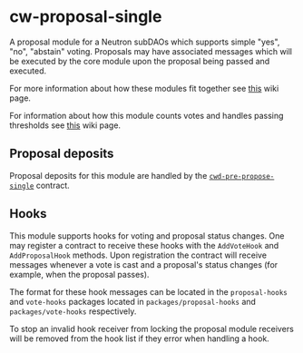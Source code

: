 # cw-proposal-single

A proposal module for a Neutron subDAOs which supports simple "yes", "no",
"abstain" voting. Proposals may have associated messages which will be
executed by the core module upon the proposal being passed and
executed.

For more information about how these modules fit together see
[this](https://github.com/DA0-DA0/dao-contracts/wiki/DAO-DAO-v1-Contracts-Design)
wiki page.

For information about how this module counts votes and handles passing
thresholds see
[this](https://github.com/DA0-DA0/dao-contracts/wiki/A-brief-overview-of-DAO-DAO-voting#proposal-status)
wiki page.

## Proposal deposits

Proposal deposits for this module are handled by the
[`cwd-pre-propose-single`](../../pre-propose/cwd-subdao-pre-propose-single)
contract.

## Hooks

This module supports hooks for voting and proposal status changes. One
may register a contract to receive these hooks with the `AddVoteHook`
and `AddProposalHook` methods. Upon registration the contract will
receive messages whenever a vote is cast and a proposal's status
changes (for example, when the proposal passes).

The format for these hook messages can be located in the
`proposal-hooks` and `vote-hooks` packages located in
`packages/proposal-hooks` and `packages/vote-hooks` respectively.

To stop an invalid hook receiver from locking the proposal module
receivers will be removed from the hook list if they error when
handling a hook.
